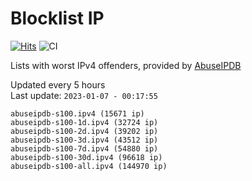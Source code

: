 # Blocklist IP

[![Hits](https://hits.seeyoufarm.com/api/count/incr/badge.svg?url=https%3A%2F%2Fgithub.com%2Fborestad%2Fblocklist-ip%2F&count_bg=%2379C83D&title_bg=%23555555&icon=&icon_color=%23E7E7E7&title=hits&edge_flat=false)](https://hits.seeyoufarm.com)  ![CI](https://img.shields.io/github/workflow/status/borestad/blocklist-ip/CI?style=flat-square)

Lists with worst IPv4 offenders, provided by [AbuseIPDB](https://www.abuseipdb.com/)

<!-- FOOTER-PLACEHOLDER -->
Updated every 5 hours<br>
Last update: `2023-01-07 - 00:17:55`
```
abuseipdb-s100.ipv4 (15671 ip)
abuseipdb-s100-1d.ipv4 (32724 ip)
abuseipdb-s100-2d.ipv4 (39202 ip)
abuseipdb-s100-3d.ipv4 (43512 ip)
abuseipdb-s100-7d.ipv4 (54880 ip)
abuseipdb-s100-30d.ipv4 (96618 ip)
abuseipdb-s100-all.ipv4 (144970 ip)
```
